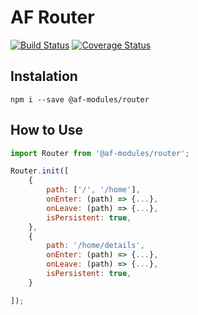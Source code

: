 # AF Router
[![Build Status](https://travis-ci.org/TitanNanoDE/af-router.svg?branch=master)](https://travis-ci.org/TitanNanoDE/af-router)
[![Coverage Status](https://coveralls.io/repos/github/TitanNanoDE/af-router/badge.svg?branch=master)](https://coveralls.io/github/TitanNanoDE/af-router?branch=master)

## Instalation

```
npm i --save @af-modules/router
```

## How to Use

```JavaScript
import Router from '@af-modules/router';

Router.init([
    {
        path: ['/', '/home'],
        onEnter: (path) => {...},   
        onLeave: (path) => {...},
        isPersistent: true,
    },
    {
        path: '/home/details',
        onEnter: (path) => {...},
        onLeave: (path) => {...},
        isPersistent: true,
    }

]);

```
